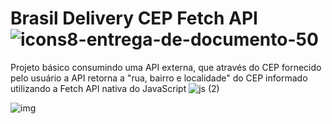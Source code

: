 # Brasil Delivery CEP Fetch API ![icons8-entrega-de-documento-50](https://user-images.githubusercontent.com/96146165/185770352-de7b795e-e643-424d-8575-f87e783d0330.png)

Projeto básico consumindo uma API externa, que através do CEP fornecido pelo usuário a API retorna a "rua, bairro e localidade" do CEP informado utilizando a Fetch API nativa do JavaScript ![js (2)](https://user-images.githubusercontent.com/96146165/161611971-f8ba400d-c538-40cf-b22c-f1ed4fa24c8e.png)

![img](https://user-images.githubusercontent.com/96146165/185764694-f454dbb4-3024-419c-9a13-f36cfe620013.png)
